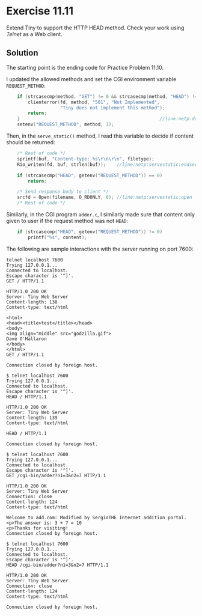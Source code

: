 # Exercise 11.11

Extend Tiny to support the HTTP HEAD method. Check your work using *Telnet* as a Web client.

## Solution

The starting point is the ending code for Practice Problem 11.10.

I updated the allowed methods and set the CGI environment variable `REQUEST_METHOD`:

```c
    if (strcasecmp(method, "GET") != 0 && strcasecmp(method, "HEAD") != 0) {  //line:netp:doit:beginrequesterr
        clienterror(fd, method, "501", "Not Implemented",
                    "Tiny does not implement this method");
        return;
    }                                                    //line:netp:doit:endrequesterr
	setenv("REQUEST_METHOD", method, 1);
```

Then, in the `serve_static()` method, I read this variable to decide if content should be returned:

```c
	/* Rest of code */
    sprintf(buf, "Content-type: %s\r\n\r\n", filetype);
    Rio_writen(fd, buf, strlen(buf));    //line:netp:servestatic:endserve

	if (strcasecmp("HEAD", getenv("REQUEST_METHOD")) == 0)
		return;

    /* Send response body to client */
    srcfd = Open(filename, O_RDONLY, 0); //line:netp:servestatic:open
	/* Rest of code */
```

Similarly, in the CGI program `adder.c`, I similarly made sure that content only given to user
if the request method was not `HEAD`:

```c
	if (strcasecmp("HEAD", getenv("REQUEST_METHOD")) != 0)
	    printf("%s", content);
```

The following are sample interactions with the server running on port 7600:

```
telnet localhost 7600
Trying 127.0.0.1...
Connected to localhost.
Escape character is '^]'.
GET / HTTP/1.1

HTTP/1.0 200 OK
Server: Tiny Web Server
Content-length: 138
Content-type: text/html

<html>
<head><title>test</title></head>
<body>
<img align="middle" src="godzilla.gif">
Dave O'Hallaron
</body>
</html>
GET / HTTP/1.1

Connection closed by foreign host.
```

```
$ telnet localhost 7600
Trying 127.0.0.1...
Connected to localhost.
Escape character is '^]'.
HEAD / HTTP/1.1

HTTP/1.0 200 OK
Server: Tiny Web Server
Content-length: 139
Content-type: text/html

HEAD / HTTP/1.1

Connection closed by foreign host.
```

```
$ telnet localhost 7600
Trying 127.0.0.1...
Connected to localhost.
Escape character is '^]'.
GET /cgi-bin/adder?n1=3&n2=7 HTTP/1.1

HTTP/1.0 200 OK
Server: Tiny Web Server
Connection: close
Content-length: 124
Content-type: text/html

Welcome to add.com: Modified by SergioTHE Internet addition portal.
<p>The answer is: 3 + 7 = 10
<p>Thanks for visiting!
Connection closed by foreign host.
```

```
$ telnet localhost 7600
Trying 127.0.0.1...
Connected to localhost.
Escape character is '^]'.
HEAD /cgi-bin/adder?n1=3&n2=7 HTTP/1.1

HTTP/1.0 200 OK
Server: Tiny Web Server
Connection: close
Content-length: 124
Content-type: text/html

Connection closed by foreign host.
```
